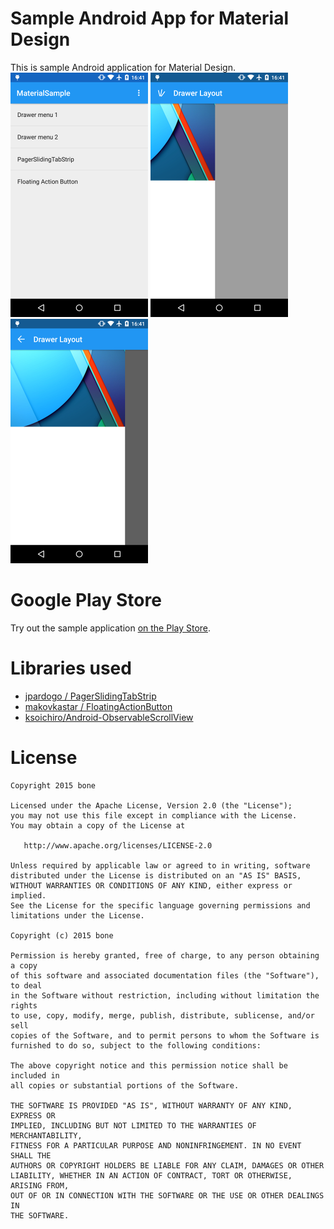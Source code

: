 # Sample Android App for Material Design
This is sample Android application for Material Design.  
![MaterialSample Screen Shot](images/ss-01.png)
![MaterialSample Screen Shot](images/ss-02.png)
![MaterialSample Screen Shot](images/ss-03.png)

# Google Play Store
Try out the sample application [on the Play Store](https://play.google.com/store/apps/details?id=me.b0ne.app.materialsample).  

# Libraries used
* [jpardogo / PagerSlidingTabStrip](https://github.com/jpardogo/PagerSlidingTabStrip)
* [makovkastar / FloatingActionButton](https://github.com/makovkastar/FloatingActionButton)
* [ksoichiro/Android-ObservableScrollView](https://github.com/ksoichiro/Android-ObservableScrollView)

# License

    Copyright 2015 bone

    Licensed under the Apache License, Version 2.0 (the "License");
    you may not use this file except in compliance with the License.
    You may obtain a copy of the License at

       http://www.apache.org/licenses/LICENSE-2.0

    Unless required by applicable law or agreed to in writing, software
    distributed under the License is distributed on an "AS IS" BASIS,
    WITHOUT WARRANTIES OR CONDITIONS OF ANY KIND, either express or implied.
    See the License for the specific language governing permissions and
    limitations under the License.

    Copyright (c) 2015 bone

    Permission is hereby granted, free of charge, to any person obtaining a copy
    of this software and associated documentation files (the "Software"), to deal
    in the Software without restriction, including without limitation the rights
    to use, copy, modify, merge, publish, distribute, sublicense, and/or sell
    copies of the Software, and to permit persons to whom the Software is
    furnished to do so, subject to the following conditions:

    The above copyright notice and this permission notice shall be included in
    all copies or substantial portions of the Software.

    THE SOFTWARE IS PROVIDED "AS IS", WITHOUT WARRANTY OF ANY KIND, EXPRESS OR
    IMPLIED, INCLUDING BUT NOT LIMITED TO THE WARRANTIES OF MERCHANTABILITY,
    FITNESS FOR A PARTICULAR PURPOSE AND NONINFRINGEMENT. IN NO EVENT SHALL THE
    AUTHORS OR COPYRIGHT HOLDERS BE LIABLE FOR ANY CLAIM, DAMAGES OR OTHER
    LIABILITY, WHETHER IN AN ACTION OF CONTRACT, TORT OR OTHERWISE, ARISING FROM,
    OUT OF OR IN CONNECTION WITH THE SOFTWARE OR THE USE OR OTHER DEALINGS IN
    THE SOFTWARE.